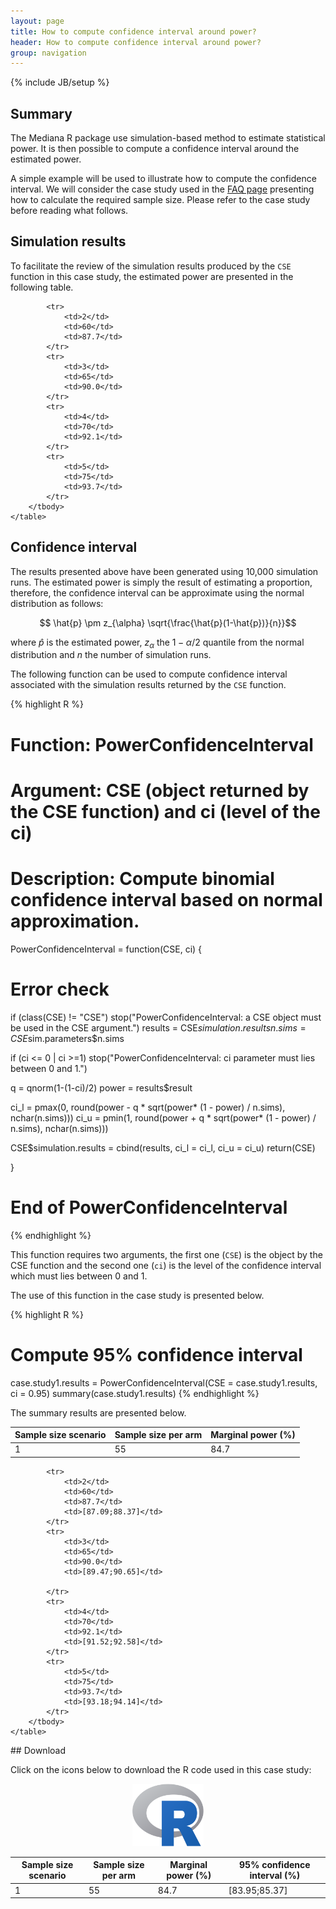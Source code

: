 ```yaml
---
layout: page
title: How to compute confidence interval around power?
header: How to compute confidence interval around power?
group: navigation
---
```

{% include JB/setup %}


## Summary

The Mediana R package use simulation-based method to estimate statistical power. It is then possible to compute a confidence interval around the estimated power. 

A simple example will be used to illustrate how to compute the confidence interval. We will consider the case study used in the [FAQ page](FAQ_CI.html) presenting how to calculate the required sample size. Please refer to the case study before reading what follows.

## Simulation results

To facilitate the review of the simulation results produced by the `CSE` function in this case study, the estimated power are presented in the following table.

<div class="table-responsive">
    <table class="table">
        <thead>
            <tr>
                <th>Sample size scenario</th>
                <th>Sample size per arm</th>
                <th>Marginal power (%)</th>
            </tr>
        </thead>
        <tbody>
            <tr>
                <td>1</td>
                <td>55</td>
                <td>84.7</td>
            </tr>
    
            <tr>
                <td>2</td>
                <td>60</td>
                <td>87.7</td>
            </tr>
            <tr>
                <td>3</td>
                <td>65</td>
                <td>90.0</td>
            </tr>
            <tr>
                <td>4</td>
                <td>70</td>
                <td>92.1</td>
            </tr>
            <tr>
                <td>5</td>
                <td>75</td>
                <td>93.7</td>
            </tr>
        </tbody>
    </table>
</div>

## Confidence interval
The results presented above have been generated using 10,000 simulation runs. The estimated power is simply the result of estimating a proportion, therefore, the confidence interval can be approximate using the normal distribution as follows:

$$ \hat{p} \pm z_{\alpha} \sqrt{\frac{\hat{p}(1-\hat{p})}{n}}$$

where $\hat{p}$ is the estimated power, $z_{\alpha}$ the $1-\alpha/2$ quantile from the normal distribution and $n$ the number of simulation runs. 

The following function can be used to compute confidence interval associated with the simulation results returned by the `CSE` function.

{% highlight R %}
# Function: PowerConfidenceInterval
# Argument: CSE (object returned by the CSE function) and ci (level of the ci)
# Description: Compute binomial confidence interval based on normal approximation.
PowerConfidenceInterval = function(CSE, ci) {

  # Error check
  if (class(CSE) != "CSE") stop("PowerConfidenceInterval: a CSE object must be used in the CSE argument.")
  results = CSE$simulation.results
  n.sims = CSE$sim.parameters$n.sims

  if (ci <= 0 | ci >=1) stop("PowerConfidenceInterval: ci parameter must lies between 0 and 1.")

  q = qnorm(1-(1-ci)/2)
  power = results$result


  ci_l = pmax(0, round(power - q * sqrt(power* (1 - power) / n.sims), nchar(n.sims)))
  ci_u = pmin(1, round(power + q * sqrt(power* (1 - power) / n.sims), nchar(n.sims)))

  CSE$simulation.results = cbind(results,
                                 ci_l = ci_l,
                                 ci_u = ci_u)
  return(CSE)

}
# End of PowerConfidenceInterval

{% endhighlight %}

This function requires two arguments, the first one (`CSE`) is the object by the CSE function and the second one (`ci`) is the level of the confidence interval which must lies between 0 and 1.

The use of this function in the case study is presented below.

{% highlight R %}
# Compute 95% confidence interval
case.study1.results = PowerConfidenceInterval(CSE = case.study1.results,
                                              ci = 0.95)
summary(case.study1.results)
{% endhighlight %}

The summary results are presented below.

<div class="table-responsive">
    <table class="table">
        <thead>
            <tr>
                <th>Sample size scenario</th>
                <th>Sample size per arm</th>
                <th>Marginal power (%)</th>
                <th>95% confidence interval (%)</th>
            </tr>
        </thead>
        <tbody>
            <tr>
                <td>1</td>
                <td>55</td>
                <td>84.7</td>
                <td>[83.95;85.37]</td>
            </tr>
    
            <tr>
                <td>2</td>
                <td>60</td>
                <td>87.7</td>
                <td>[87.09;88.37]</td>
            </tr>
            <tr>
                <td>3</td>
                <td>65</td>
                <td>90.0</td>
                <td>[89.47;90.65]</td>
                
            </tr>
            <tr>
                <td>4</td>
                <td>70</td>
                <td>92.1</td>
                <td>[91.52;92.58]</td>
            </tr>
            <tr>
                <td>5</td>
                <td>75</td>
                <td>93.7</td>
                <td>[93.18;94.14]</td>
            </tr>
        </tbody>
    </table>
</div>
## Download

Click on the icons below to download the R code used in this case study:

<center>
  <div class="col-md-6">
    <a href="FAQ_Case study CI.R" class="img-responsive">
      <img src="Logo_R.png" class="img-responsive" height="100">
    </a>
  </div>
</center>